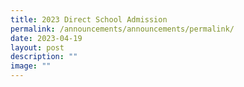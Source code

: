 ```yaml
---
title: 2023 Direct School Admission
permalink: /announcements/announcements/permalink/
date: 2023-04-19
layout: post
description: ""
image: ""
---
```

